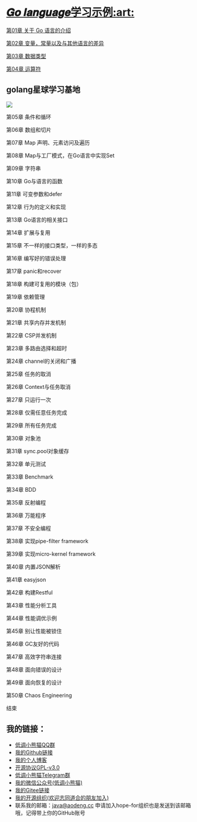 <h1><a href="https://github.com/java-aodeng/golang-examples">𝑮𝒐 𝒍𝒂𝒏𝒈𝒖𝒂𝒈𝒆学习示例:art:</a></h1>

<a href="https://github.com/java-aodeng/golang-examples/blob/master/go-01/1.md">第01章 关于 Go 语言的介绍</a>

<a href="https://github.com/java-aodeng/golang-examples/blob/master/go-02/1.md">第02章 变量，常量以及与其他语言的差异</a>

<a href="https://github.com/java-aodeng/golang-examples/blob/master/go-03/1.md">第03章 数据类型</a>

<a href="https://github.com/java-aodeng/golang-examples/blob/master/go-04/1.md">第04章 运算符</a>

## golang星球学习基地
![](https://i.loli.net/2019/06/13/5d01b9fbec81470229.png)

第05章 条件和循环

第06章 数组和切片

第07章 Map 声明、元素访问及遍历

第08章 Map与工厂模式，在Go语言中实现Set

第09章 字符串

第10章 Go与语言的函数

第11章 可变参数和defer

第12章 行为的定义和实现

第13章 Go语言的相关接口

第14章 扩展与复用

第15章 不一样的接口类型，一样的多态

第16章 编写好的错误处理

第17章 panic和recover

第18章 构建可复用的模块（包）

第19章 依赖管理

第20章 协程机制

第21章 共享内存并发机制

第22章 CSP并发机制

第23章 多路由选择和超时

第24章 channel的关闭和广播

第25章 任务的取消

第26章 Context与任务取消

第27章 只运行一次

第28章 仅需任意任务完成

第29章 所有任务完成

第30章 对象池

第31章 sync.pool对象缓存

第32章 单元测试

第33章 Benchmark

第34章 BDD

第35章 反射编程

第36章 万能程序

第37章 不安全编程

第38章 实现pipe-filter framework

第39章 实现micro-kernel framework

第40章 内置JSON解析

第41章 easyjson

第42章 构建Restful

第43章 性能分析工具

第44章 性能调优示例

第45章 别让性能被锁住

第46章 GC友好的代码

第47章 高效字符串连接

第48章 面向错误的设计

第49章 面向恢复的设计

第50章 Chaos Engineering

结束

## 我的链接：

- [低调小熊猫QQ群](https://jq.qq.com/?_wv=1027&k=5y4H7Nz) 
- [我的Github链接](https://github.com/java-aodeng)
- [我的个人博客](https://aodeng.cc)
- [开源协议GPL-v3.0](https://github.com/java-aodeng/hope/blob/master/LICENSE)
- [低调小熊猫Telegram群](https://t.me/joinchat/LSsyBxVKLGEkF5MtIhg6TQ)
- [我的微信公众号(低调小熊猫)](https://mp.weixin.qq.com/s/l5t8WSCG_-shiD4BPpLYiw) 
- [我的Gitee链接](https://gitee.com/java-aodeng)
- [我的开源组织(欢迎志同道合的朋友加入)](https://github.com/hope-for)
- 联系我的邮箱：java@aodeng.cc 申请加入hope-for组织也是发送到该邮箱哦，记得带上你的GitHub账号